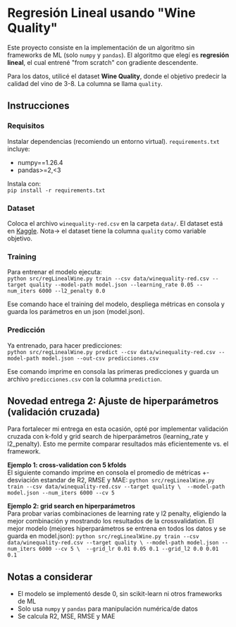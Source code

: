 # Regresión Lineal usando "Wine Quality"

Este proyecto consiste en la implementación de un algoritmo sin frameworks de ML (solo `numpy` y `pandas`). El algoritmo que elegí es **regresión lineal**, el cual entrené "from scratch" con gradiente descendente.

Para los datos, utilicé el dataset **Wine Quality**, donde el objetivo predecir la calidad del vino de 3-8. La columna se llama `quality`.

## Instrucciones

### Requisitos
Instalar dependencias (recomiendo un entorno virtual). `requirements.txt` incluye:

- numpy==1.26.4  
- pandas>=2,<3  

Instala con:  
`pip install -r requirements.txt`

### Dataset
Coloca el archivo `winequality-red.csv` en la carpeta `data/`. El dataset está en [Kaggle](https://www.kaggle.com/datasets/uciml/red-wine-quality-cortez-et-al-2009/data). Nota-> el dataset tiene la columna `quality` como variable objetivo.

### Training
Para entrenar el modelo ejecuta:  
`python src/regLinealWine.py train --csv data/winequality-red.csv --target quality --model-path model.json --learning_rate 0.05 --num_iters 6000 --l2_penalty 0.0`

Ese comando hace el training del modelo, despliega métricas en consola y guarda los parámetros en un json (model.json).

### Predicción
Ya entrenado, para hacer predicciones:  
`python src/regLinealWine.py predict --csv data/winequality-red.csv --model-path model.json --out-csv predicciones.csv`

Ese comando imprime en consola las primeras predicciones y guarda un archivo `predicciones.csv` con la columna `prediction`. 

## Novedad entrega 2: Ajuste de hiperparámetros (validación cruzada)
Para fortalecer mi entrega en esta ocasión, opté por implementar validación cruzada con k-fold y grid search de hiperparámetros (learning_rate y l2_penalty). Esto me permite comparar resultados más eficientemente vs. el framework.

**Ejemplo 1: cross-validation con 5 kfolds**  
El siguiente comando imprime en consola el promedio de métricas +- desviación estandar de R2, RMSE y MAE:
`python src/regLinealWine.py train --csv data/winequality-red.csv --target quality \  --model-path model.json --num_iters 6000 --cv 5`

**Ejemplo 2: grid search en hiperparámetros**  
Para probar varias combinaciones de learning rate y l2 penalty, eligiendo la mejor combinación y mostrando los resultados de la crossvalidation. El mejor modelo (mejores hiperparámetros se entrena en todos los datos y se guarda en model.json):
`python src/regLinealWine.py train --csv data/winequality-red.csv --target quality \ --model-path model.json --num_iters 6000 --cv 5 \  --grid_lr 0.01 0.05 0.1 --grid_l2 0.0 0.01 0.1`

## Notas a considerar
- El modelo se implementó desde 0, sin scikit-learn ni otros frameworks de ML 
- Solo usa `numpy` y `pandas` para manipulación numérica/de datos
- Se calcula R2,  MSE, RMSE y MAE
